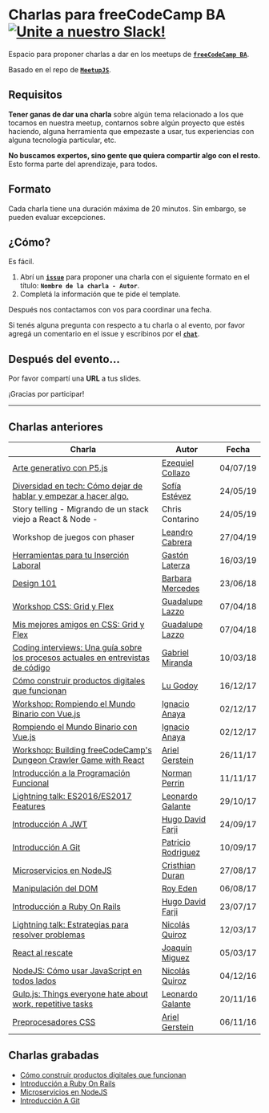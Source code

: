 # Charlas para freeCodeCamp BA [![Unite a nuestro Slack!](https://freecodecampba.herokuapp.com/badge.svg)](http://freecodecampba.org/chat)

Espacio para proponer charlas a dar en los meetups de **[`freeCodeCamp BA`](https://www.freecodecampba.org)**.

Basado en el repo de **[`MeetupJS`](https://github.com/meetupjs-ar/charlas/)**.

## Requisitos

**Tener ganas de dar una charla** sobre algún tema relacionado a los que tocamos en nuestra meetup, contarnos sobre algún proyecto que estés haciendo, alguna herramienta que empezaste a usar, tus experiencias con alguna tecnología particular, etc.

**No buscamos expertos, sino gente que quiera compartir algo con el resto.** Esto forma parte del aprendizaje, para todos.

## Formato

Cada charla tiene una duración máxima de 20 minutos. Sin embargo, se pueden evaluar excepciones.

## ¿Cómo?

Es fácil.

1. Abrí un **[`issue`](https://github.com/FreeCodeCampBA/charlas/issues)** para proponer una charla con el siguiente formato en el título: **`Nombre de la charla - Autor`**.
2. Completá la información que te pide el template.

Después nos contactamos con vos para coordinar una fecha.

Si tenés alguna pregunta con respecto a tu charla o al evento, por favor agregá un comentario en el issue y escribinos por el **[`chat`](https://freecodecampba.org/chat)**.

## Después del evento...

Por favor compartí una **URL** a tus slides.

¡Gracias por participar!

---

## Charlas anteriores

| Charla                                                                                                                                                                | Autor                                                   | Fecha    |
| --------------------------------------------------------------------------------------------------------------------------------------------------------------------- | ------------------------------------------------------- | -------- |
| [ Arte generativo con P5.js](https://www.twitch.tv/videos/447429926)                                                                                                  | [Ezequiel Collazo](https://www.twitter.com/uglypixel/)  | 04/07/19 |
| [ Diversidad en tech: Cómo dejar de hablar y empezar a hacer algo.](https://docs.google.com/presentation/d/1D8YTrl019O_8nEtP4L4TRUpkyx_n7iiDG5GluQCWdF8/)             | [Sofía Estévez](https://twitter.com/oximoronbaby)       | 24/05/19 |
| Story telling - Migrando de un stack viejo a React & Node -                                                                                                           | Chris Contarino                                         | 24/05/19 |
| Workshop de juegos con phaser                                                                                                                                         | [Leandro Cabrera](https://www.twitter.com/leandcabrera/)| 27/04/19 |
| [ Herramientas para tu Inserción Laboral](https://www.twitch.tv/videos/399556293)                                                                                     | [Gastón Laterza](https://twitter.com/gLaterza_arg)      | 16/03/19 |
| [Design 101](https://es.scribd.com/document/387328167/Design-101)                                                                                                     | [Barbara Mercedes](https://twitter.com/barmercedes_)    | 23/06/18 |
| [Workshop CSS: Grid y Flex](https://github.com/guadalazzo/workshop-css-grid)                                                                                          | [Guadalupe Lazzo](https://twitter.com/Waduchis)         | 07/04/18 |
| [Mis mejores amigos en CSS: Grid y Flex](https://docs.google.com/presentation/d/1f73IJ3vb2ZXOIrwqDx6ExrjrYnavgCJH0TqpKfSVIXU/edit#slide=id.p)                         | [Guadalupe Lazzo](https://twitter.com/Waduchis)         | 07/04/18 |
| [Coding interviews: Una guía sobre los procesos actuales en entrevistas de código](http://slides.com/gabrielmiranda-1/deck-2#/)                                       | [Gabriel Miranda](https://twitter.com/frontendingme)    | 10/03/18 |
| [Cómo construir productos digitales que funcionan](https://docs.google.com/presentation/d/1Lu-uD_j6qF2xOazfig3KSNC_bcPoZhYQhvpGJiffXR8/edit#slide=id.g2a44e3d5b6_0_6) | [Lu Godoy](https://twitter.com/tocateunvals)            | 16/12/17 |
| [Workshop: Rompiendo el Mundo Binario con Vue.js](https://github.com/ianaya89/workshop-vuejs/)                                                                        | [Ignacio Anaya](https://twitter.com/ianaya89)           | 02/12/17 |
| [Rompiendo el Mundo Binario con Vue.js](https://speakerdeck.com/ianaya89/workshop-rompiendo-el-mundo-binario-con-vue-dot-js)                                          | [Ignacio Anaya](https://twitter.com/ianaya89)           | 02/12/17 |
| [Workshop: Building freeCodeCamp's Dungeon Crawler Game with React](https://github.com/arielger/fcc-dungeon-game)                                                     | [Ariel Gerstein](https://twitter.com/arielger_)         | 26/11/17 |
| [Introducción a la Programación Funcional](http://slides.com/normanperrin/deck#/)                                                                                     | [Norman Perrin](https://twitter.com/NormanPerrinOK)     | 11/11/17 |
| [Lightning talk: ES2016/ES2017 Features](https://es2016-2017-features.now.sh/)                                                                                        | [Leonardo Galante](https://twitter.com/lndgalante)      | 29/10/17 |
| [Introducción A JWT](https://jwt-talk.now.sh/#0)                                                                                                                      | [Hugo David Farji](https://twitter.com/hdf1986)         | 24/09/17 |
| [Introducción A Git](https://charla-de-git.now.sh/#/home)                                                                                                             | [Patricio Rodriguez](https://twitter.com/patao_)        | 10/09/17 |
| [Microservicios en NodeJS](https://gist.github.com/durancristhian/65e7282cdbe043faddcee18f9e118230)                                                                   | [Cristhian Duran](https://twitter.com/durancristhian)   | 27/08/17 |
| [Manipulación del DOM](http://slides.com/roye/dom_101_es#/)                                                                                                           | [Roy Eden](https://twitter.com/royede)                  | 06/08/17 |
| [Introducción a Ruby On Rails](https://gitpitch.com/hdf1986/rails-presentation)                                                                                       | [Hugo David Farji](https://twitter.com/hdf1986)         | 23/07/17 |
| [Lightning talk: Estrategias para resolver problemas](https://nicolasquiroz.com/problem-solving-strategies/)                                                          | [Nicolás Quiroz](https://twitter.com/_nhsz)             | 12/03/17 |
| [React al rescate](https://drive.google.com/file/d/0B_7pvYnHpQE1T1g3UXpaLTFUWTg/view)                                                                                 | [Joaquín Miguez](https://twitter.com/joaqtor)           | 05/03/17 |
| [NodeJS: Cómo usar JavaScript en todos lados](https://nicolasquiroz.com/node-lightning-talk/#/)                                                                       | [Nicolás Quiroz](https://twitter.com/_nhsz)             | 04/12/16 |
| [Gulp.js: Things everyone hate about work, repetitive tasks](https://leonardogalante.com/gulp-lightalk/)                                                              | [Leonardo Galante](https://twitter.com/lndgalante)      | 20/11/16 |
| [Preprocesadores CSS](https://docs.google.com/presentation/d/1tSQlaE9jPmvBlYtNNPSqnFu2StMGN12naJo83iJQfOM/edit#slide=id.p)                                            | [Ariel Gerstein](https://twitter.com/arielger_)         | 06/11/16 |

## Charlas grabadas

- [Cómo construir productos digitales que funcionan](https://www.youtube.com/watch?v=yQizxewvK48&t)
- [Introducción a Ruby On Rails](https://www.youtube.com/watch?v=kDhoTB_fjzo)
- [Microservicios en NodeJS](https://www.youtube.com/watch?v=cdYatPKNYJA)
- [Introducción A Git](https://www.youtube.com/watch?v=4fbzjJH5LIQ)
